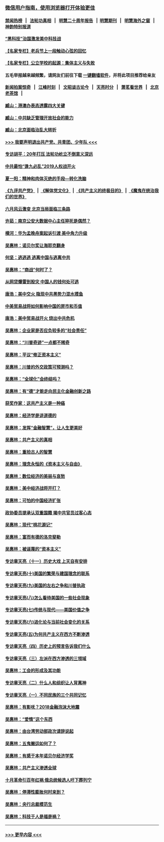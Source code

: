 ### [微信用户指南，使用浏览器打开体验更佳](https://github.com/gfw-breaker/banned-news1/blob/master/indexes/wechat-guide.md?t=0)
#### [禁闻热榜](热点新闻.md?t=0)  &nbsp;&nbsp;|&nbsp;&nbsp; [法轮功真相](https://github.com/gfw-breaker/truth/blob/master/README.md?t=0) &nbsp;&nbsp;|&nbsp;&nbsp; [明慧二十周年报告](https://github.com/gfw-breaker/mh-reports/blob/master/README.md?t=0) &nbsp;&nbsp;|&nbsp;&nbsp;[明慧期刊](https://github.com/gfw-breaker/mh-qikan) &nbsp;&nbsp;|&nbsp;&nbsp; [明慧海外之窗](https://github.com/gfw-breaker/mh-news/blob/master/README.md?t=0) &nbsp;&nbsp;|&nbsp;&nbsp; [神韵特别报道](https://github.com/gfw-breaker/mh-news/blob/master/shenyun.md?t=0)
#### [“黑科技”治国激发美中科技战](../pages/nsc423/n11638056.md?t=02060011) 
#### [【名家专栏】老兵节上一段触动心弦的回忆](../pages/nsc423/n11646016.md?t=02060011) 
#### [【名家专栏】公立学校的起源：集体主义与失败](../pages/nsc423/n11601833.md?t=02060011) 
#### 五毛举报越来越频繁，请网友们前往下载 [一键翻墙软件](https://github.com/gfw-breaker/ssr-accounts)，并将此项目推荐给亲友
#### [新闻拍案惊奇](https://github.com/gfw-breaker/banned-news1/blob/master/pages/link4.md) &nbsp;&nbsp;|&nbsp;&nbsp; [江峰时刻](https://github.com/gfw-breaker/banned-news1/blob/master/pages/link4.md) &nbsp;&nbsp;|&nbsp;&nbsp; [文昭谈古论今](https://github.com/gfw-breaker/banned-news1/blob/master/pages/link4.md) &nbsp;&nbsp;|&nbsp;&nbsp; [天亮时分](https://github.com/gfw-breaker/banned-news1/blob/master/pages/link4.md) &nbsp;&nbsp;|&nbsp;&nbsp; [萧茗看世界](https://github.com/gfw-breaker/banned-news1/blob/master/pages/link4.md) &nbsp;&nbsp;|&nbsp;&nbsp; [北京老茶馆](https://github.com/gfw-breaker/banned-news1/blob/master/pages/link4.md) &nbsp;&nbsp;|&nbsp;&nbsp; 
#### [臧山：港澳办表态透露四大关键](../pages/nsc423/n11421628.md?t=02060011) 
#### [臧山：中共缺乏管理开放社会的能力](../pages/nsc423/n11407457.md?t=02060011) 
#### [臧山：北京面临治乱大转折](../pages/nsc423/n11406895.md?t=02060011) 
#### [>>> 我要声明退出共产党、共青团、少年队 <<<](https://github.com/begood0513/goodnews/blob/master/quit/letter.md) 
#### [专访胡平：20年打压 法轮功屹立不倒意义深远](../pages/nsc423/n11398800.md?t=02060011) 
#### [中共最怕“逢九必乱”2019人权战开火](../pages/nsc423/n11385248.md?t=02060011) 
#### [夏一阳：精神和肉体灭绝的手段—转化洗脑](../pages/nsc423/n11368250.md?t=02060011) 
#### [《九评共产党》](https://github.com/begood0513/9ping.md/blob/master/README.md) &nbsp;|&nbsp; [《解体党文化》](../../../../jtdwh.md/blob/master/README.md)  &nbsp;|&nbsp; [《共产主义的终极目的》](../../../../gczydzjmd.md/blob/master/README.md) &nbsp;|&nbsp; [《魔鬼在统治我们的世界》](../../../../mgztzwmdsj.md/blob/master/README.md) 
#### [六月风云激变 北京当局面临三条路](../pages/nsc423/n11313668.md?t=02060011) 
#### [许茹：南京公安大数据中心主任猝死是偶然？](../pages/nsc423/n11064744.md?t=02060011) 
#### [横河：华为孟晚舟案起诉引渡 美中角力升级](../pages/nsc423/n11027230.md?t=02060011) 
#### [吴惠林：诺贝尔奖让海耶克翻身](../pages/nsc423/n10890049.md?t=02060011) 
#### [何坚：逃逃逃 逃离中国与逃离中共](../pages/nsc423/n10592891.md?t=02060011) 
#### [吴惠林：“商战”何时了？](../pages/nsc423/n10573558.md?t=02060011) 
#### [从网贷爆雷到股灾 中国人的钱何处可逃](../pages/nsc423/n10572800.md?t=02060011) 
#### [唐浩：美中交火 隐现中共黑势力混水摸鱼](../pages/nsc423/n10544040.md?t=02060011) 
#### [中美贸易战将如何影响中国的房市和币值](../pages/nsc423/n10543697.md?t=02060011) 
#### [唐浩：美中贸易战开火 烧出中共危机](../pages/nsc423/n10540126.md?t=02060011) 
#### [吴惠林：企业家是否应负较多的“社会责任”](../pages/nsc423/n10535022.md?t=02060011) 
#### [吴惠林：“川普奇迹”一点都不稀奇](../pages/nsc423/n10512808.md?t=02060011) 
#### [吴惠林：平议“修正资本主义”](../pages/nsc423/n10495724.md?t=02060011) 
#### [吴惠林：川普的外交政策可预测吗？](../pages/nsc423/n10462387.md?t=02060011) 
#### [吴惠林：“全球化”会终结吗？](../pages/nsc423/n10452838.md?t=02060011) 
#### [吴惠林：有“德”才能走向民主化金融创新之路](../pages/nsc423/n10432292.md?t=02060011) 
#### [获奖作家：这共产主义是一种癌](../pages/nsc423/n10431541.md?t=02060011) 
#### [吴惠林：经济学是讲道德的](../pages/nsc423/n10398014.md?t=02060011) 
#### [吴惠林：发挥“金融智慧”，让人生更美好](../pages/nsc423/n10375019.md?t=02060011) 
#### [吴惠林：共产主义的真相](../pages/nsc423/n10351394.md?t=02060011) 
#### [吴惠林：重拾古人的智慧](../pages/nsc423/n10337691.md?t=02060011) 
#### [吴惠林：理念永恒的《资本主义与自由》](../pages/nsc423/n10316274.md?t=02060011) 
#### [吴惠林：数位经济的美丽与哀愁](../pages/nsc423/n10292946.md?t=02060011) 
#### [吴惠林：美中经济战将开打？](../pages/nsc423/n10258825.md?t=02060011) 
#### [吴惠林：可怕的中国经济扩张](../pages/nsc423/n10219147.md?t=02060011) 
#### [政协委员提承认双重国籍 揭中共官员过客心态](../pages/nsc423/n10208809.md?t=02060011) 
#### [吴惠林：现代“桃花源记”](../pages/nsc423/n10185234.md?t=02060011) 
#### [吴惠林：富而有德的洛克斐勒](../pages/nsc423/n10142264.md?t=02060011) 
#### [吴惠林：被诬蔑的“资本主义”](../pages/nsc423/n10124816.md?t=02060011) 
#### [专访章天亮（十一）历史大戏 上天自有安排](../pages/nsc423/n10094905.md?t=02060011) 
#### [专访章天亮(十)美国的繁荣与建国理念的联系](../pages/nsc423/n10094899.md?t=02060011) 
#### [专访章天亮(九)美国的左右之争和川普执政](../pages/nsc423/n10094889.md?t=02060011) 
#### [专访章天亮(八)怎么看待美国的一些社会现象](../pages/nsc423/n10094857.md?t=02060011) 
#### [专访章天亮(七)传统与现代——美国价值之争](../pages/nsc423/n10093140.md?t=02060011) 
#### [专访章天亮(六)进化论与当前社会变化的关系](../pages/nsc423/n10092036.md?t=02060011) 
#### [专访章天亮(五)为何共产主义在西方不断渗透](../pages/nsc423/n10083620.md?t=02060011) 
#### [专访章天亮（四）历史上的预言告诉我们什么](../pages/nsc423/n10083606.md?t=02060011) 
#### [专访章天亮（三）左派在西方渗透的三领域](../pages/nsc423/n10081115.md?t=02060011) 
#### [吴惠林：工会的形成及其功能](../pages/nsc423/n10080633.md?t=02060011) 
#### [专访章天亮（二）什么人和组织让人背离神](../pages/nsc423/n10076637.md?t=02060011) 
#### [专访章天亮（一）不同民族的三个共同记忆](../pages/nsc423/n10074188.md?t=02060011) 
#### [吴惠林：有影呒？2018金融泡沫大地震](../pages/nsc423/n10040534.md?t=02060011) 
#### [吴惠林：“爱情”这个东西](../pages/nsc423/n10019423.md?t=02060011) 
#### [吴惠林：由台湾劳动部政次请辞说起](../pages/nsc423/n9979679.md?t=02060011) 
#### [吴惠林：五鬼搬运如何了？](../pages/nsc423/n9925338.md?t=02060011) 
#### [吴惠林：有感于本年诺贝尔经济学奖](../pages/nsc423/n9871883.md?t=02060011) 
#### [吴惠林：共产主义渗透全球](../pages/nsc423/n9812748.md?t=02060011) 
#### [十月革命引百年红祸 俄总统候选人吁下葬列宁](../pages/nsc423/n9810182.md?t=02060011) 
#### [吴惠林：停滞性膨胀何时来到？](../pages/nsc423/n9764136.md?t=02060011) 
#### [吴惠林：央行总裁模范生](../pages/nsc423/n9728134.md?t=02060011) 
#### [吴惠林：科技于人是福是祸？](../pages/nsc423/n9672982.md?t=02060011) 

----
#### [ >>> 更早内容 <<< ](../indexes/nsc423-earlier.md)
